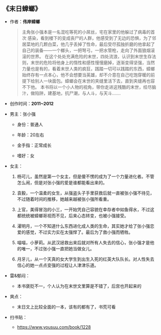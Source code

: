## 《末日蟑螂》

- 作者：**伟岸蟑螂**
  
    > 主角张小强本是一名混吃等死的小屌丝，宅在家里的他躲过了病毒的首次
    感染，看到楼下的变成丧尸的人群，他感受到了无边的恐惧，为了邻居菜地的几颗白菜，他几乎丢掉了性命，最后受尽孤独折磨的他拿起了自己的装备——一个榔头，一把弩弓，一把水管枪，走向了外面狼烟滚滚的世界。
    在这个处处充满危险的末世，四处流浪，认识到末世生存法则，末世的危险将他身上的惰性和感性慢慢磨掉，逐渐变得坚强，当然力量也是有的，看着末世人类的疯狂，践踏一切可以践踏的东西，蟑螂始终存有一点本心，他不会想要当英雄，却不介意在自己吃饱穿暖的前提下给别人一块面包。蟑螂会在末世的夹缝里活下去，直到夹缝再也容不下他。
    本书将以一个小人物的视角，带你走进这残酷的末世，绞尽脑汁，做陷阱，建基地，抗尸潮，与人斗，与天斗.......

- 创作时间：**2011~2012**

- 男主：张小强

  * 身份：普通人
  
  * 年龄：20左右
  * 金手指：正常成长
  * 嗜好：女

- 女主：

  1. 杨可儿，虽然是第一个女主，但是傻不愣的成为了一个力量进化者。不管怎么闹，但是对张小强的爱是谁都能看出来的。

  2. 袁毅，一个温柔的女生，从强盗头子手里获救后就一直被张小强不待见，不过随着时间的推移，她越来越被张小强所看重。
  3. 上官，美得冒泡的小三，一开始凭自己容貌在幸存者中如鱼得水，不过这都统统被蟑螂哥视而不见，后来心态转变，也被小强接受。
  4. 濯明月，一个不知道什么东西进化成人类的生命，其实她才给了张小强恋爱的感觉，不过实力实在太强悍了。最后为了救小强而牺牲。
  5. 喵喵，小萝莉。从武汉拯救出来后就对所有人失去的信心，张小强才是他的唯一，不过张小强一直把她当做女儿。
  6. 月牙儿，从一个天真的女大学生到出生入死的红英大队队长。对人性失去信心的她一点点变强的过程让人津津乐道。

- 雷&郁闷：

  * 本书褒贬不一，个人认为在末世文里算是不错了，后宫也开起来的

- 爽点：
  
  * 末日文上比较全面的一本，该有的都有了，书荒可看

- 扫书贴：

  * <https://www.yousuu.com/book/1228>